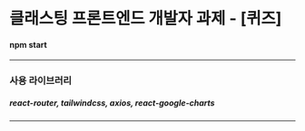 # 클래스팅 프론트엔드 개발자 과제 - [퀴즈]

#### npm start

---

### 사용 라이브러리 

##### react-router, tailwindcss, axios, react-google-charts

--- 